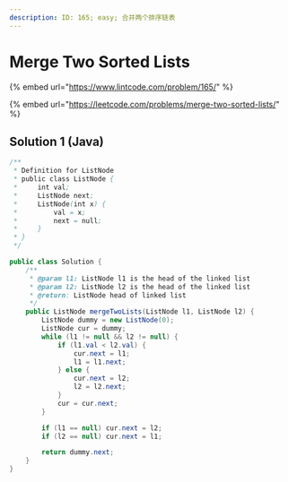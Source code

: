 ```yaml
---
description: ID: 165; easy; 合并两个排序链表
---
```

# Merge Two Sorted Lists

{% embed url="https://www.lintcode.com/problem/165/" %}

{% embed url="https://leetcode.com/problems/merge-two-sorted-lists/" %}

## Solution 1 (Java)

```java
/**
 * Definition for ListNode
 * public class ListNode {
 *     int val;
 *     ListNode next;
 *     ListNode(int x) {
 *         val = x;
 *         next = null;
 *     }
 * }
 */

public class Solution {
    /**
     * @param l1: ListNode l1 is the head of the linked list
     * @param l2: ListNode l2 is the head of the linked list
     * @return: ListNode head of linked list
     */
    public ListNode mergeTwoLists(ListNode l1, ListNode l2) {
        ListNode dummy = new ListNode(0);
        ListNode cur = dummy;
        while (l1 != null && l2 != null) {
            if (l1.val < l2.val) {
                cur.next = l1;
                l1 = l1.next;
            } else {
                cur.next = l2;
                l2 = l2.next;
            }
            cur = cur.next;
        }

        if (l1 == null) cur.next = l2;
        if (l2 == null) cur.next = l1;

        return dummy.next;
    }
}
```
